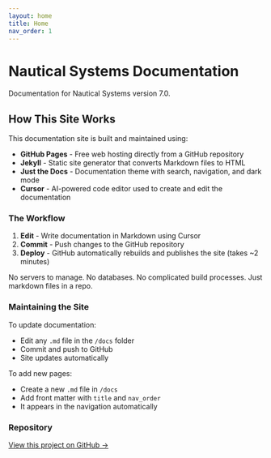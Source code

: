 ```yaml
---
layout: home
title: Home
nav_order: 1
---
```


# Nautical Systems Documentation

Documentation for Nautical Systems version 7.0.

## How This Site Works

This documentation site is built and maintained using:

- **GitHub Pages** - Free web hosting directly from a GitHub repository
- **Jekyll** - Static site generator that converts Markdown files to HTML
- **Just the Docs** - Documentation theme with search, navigation, and dark mode
- **Cursor** - AI-powered code editor used to create and edit the documentation

### The Workflow

1. **Edit** - Write documentation in Markdown using Cursor
2. **Commit** - Push changes to the GitHub repository
3. **Deploy** - GitHub automatically rebuilds and publishes the site (takes ~2 minutes)

No servers to manage. No databases. No complicated build processes. Just markdown files in a repo.

### Maintaining the Site

To update documentation:
- Edit any `.md` file in the `/docs` folder
- Commit and push to GitHub
- Site updates automatically

To add new pages:
- Create a new `.md` file in `/docs`
- Add front matter with `title` and `nav_order`
- It appears in the navigation automatically

### Repository

[View this project on GitHub →](https://github.com/pamurphy-absconsulting/nautical_systems)